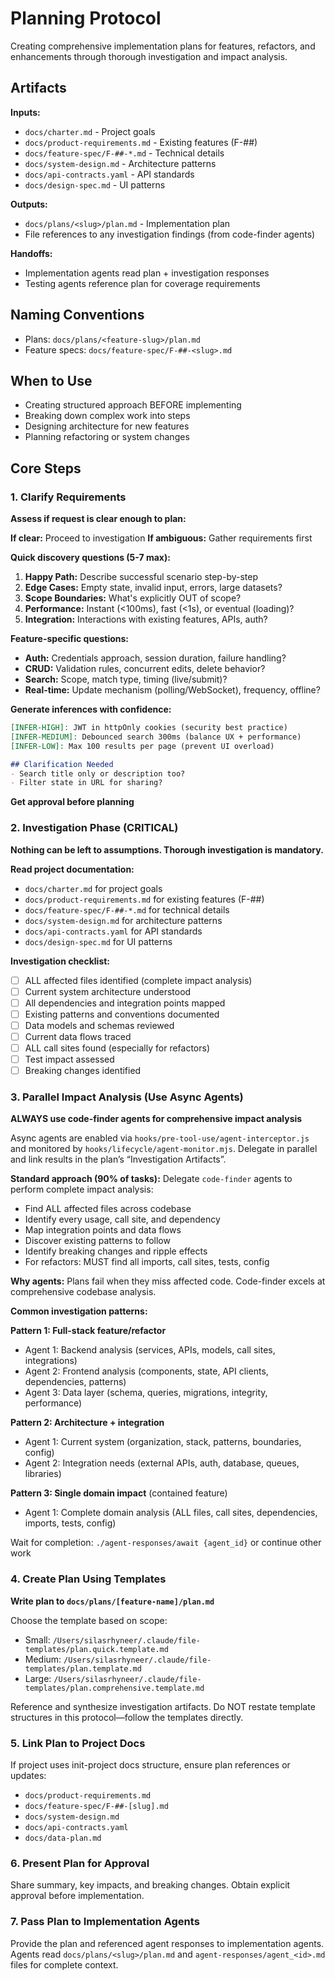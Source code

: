 # Planning Protocol

Creating comprehensive implementation plans for features, refactors, and enhancements through thorough investigation and impact analysis.

## Artifacts

**Inputs:**
- `docs/charter.md` - Project goals
- `docs/product-requirements.md` - Existing features (F-##)
- `docs/feature-spec/F-##-*.md` - Technical details
- `docs/system-design.md` - Architecture patterns
- `docs/api-contracts.yaml` - API standards
- `docs/design-spec.md` - UI patterns

**Outputs:**
- `docs/plans/<slug>/plan.md` - Implementation plan
- File references to any investigation findings (from code-finder agents)

**Handoffs:**
- Implementation agents read plan + investigation responses
- Testing agents reference plan for coverage requirements

## Naming Conventions
- Plans: `docs/plans/<feature-slug>/plan.md`
- Feature specs: `docs/feature-spec/F-##-<slug>.md`

## When to Use
- Creating structured approach BEFORE implementing
- Breaking down complex work into steps
- Designing architecture for new features
- Planning refactoring or system changes

## Core Steps

### 1. Clarify Requirements
**Assess if request is clear enough to plan:**

**If clear:** Proceed to investigation
**If ambiguous:** Gather requirements first

**Quick discovery questions (5-7 max):**
1. **Happy Path:** Describe successful scenario step-by-step
2. **Edge Cases:** Empty state, invalid input, errors, large datasets?
3. **Scope Boundaries:** What's explicitly OUT of scope?
4. **Performance:** Instant (<100ms), fast (<1s), or eventual (loading)?
5. **Integration:** Interactions with existing features, APIs, auth?

**Feature-specific questions:**
- **Auth:** Credentials approach, session duration, failure handling?
- **CRUD:** Validation rules, concurrent edits, delete behavior?
- **Search:** Scope, match type, timing (live/submit)?
- **Real-time:** Update mechanism (polling/WebSocket), frequency, offline?

**Generate inferences with confidence:**
```markdown
[INFER-HIGH]: JWT in httpOnly cookies (security best practice)
[INFER-MEDIUM]: Debounced search 300ms (balance UX + performance)
[INFER-LOW]: Max 100 results per page (prevent UI overload)

## Clarification Needed
- Search title only or description too?
- Filter state in URL for sharing?
```

**Get approval before planning**

### 2. Investigation Phase (CRITICAL)
**Nothing can be left to assumptions. Thorough investigation is mandatory.**

**Read project documentation:**
- `docs/charter.md` for project goals
- `docs/product-requirements.md` for existing features (F-##)
- `docs/feature-spec/F-##-*.md` for technical details
- `docs/system-design.md` for architecture patterns
- `docs/api-contracts.yaml` for API standards
- `docs/design-spec.md` for UI patterns

**Investigation checklist:**
- [ ] ALL affected files identified (complete impact analysis)
- [ ] Current system architecture understood
- [ ] All dependencies and integration points mapped
- [ ] Existing patterns and conventions documented
- [ ] Data models and schemas reviewed
- [ ] Current data flows traced
- [ ] ALL call sites found (especially for refactors)
- [ ] Test impact assessed
- [ ] Breaking changes identified

### 3. Parallel Impact Analysis (Use Async Agents)
**ALWAYS use code-finder agents for comprehensive impact analysis**

Async agents are enabled via `hooks/pre-tool-use/agent-interceptor.js` and monitored by `hooks/lifecycle/agent-monitor.mjs`. Delegate in parallel and link results in the plan’s “Investigation Artifacts”.

**Standard approach (90% of tasks):**
Delegate `code-finder` agents to perform complete impact analysis:
- Find ALL affected files across codebase
- Identify every usage, call site, and dependency
- Map integration points and data flows
- Discover existing patterns to follow
- Identify breaking changes and ripple effects
- For refactors: MUST find all imports, call sites, tests, config

**Why agents:** Plans fail when they miss affected code. Code-finder excels at comprehensive codebase analysis.

**Common investigation patterns:**

**Pattern 1: Full-stack feature/refactor**
- Agent 1: Backend analysis (services, APIs, models, call sites, integrations)
- Agent 2: Frontend analysis (components, state, API clients, dependencies, patterns)
- Agent 3: Data layer (schema, queries, migrations, integrity, performance)

**Pattern 2: Architecture + integration**
- Agent 1: Current system (organization, stack, patterns, boundaries, config)
- Agent 2: Integration needs (external APIs, auth, database, queues, libraries)

**Pattern 3: Single domain impact** (contained feature)
- Agent 1: Complete domain analysis (ALL files, call sites, dependencies, imports, tests, config)

Wait for completion: `./agent-responses/await {agent_id}` or continue other work

### 4. Create Plan Using Templates
**Write plan to `docs/plans/[feature-name]/plan.md`**

Choose the template based on scope:
- Small: `/Users/silasrhyneer/.claude/file-templates/plan.quick.template.md`
- Medium: `/Users/silasrhyneer/.claude/file-templates/plan.template.md`
- Large: `/Users/silasrhyneer/.claude/file-templates/plan.comprehensive.template.md`

Reference and synthesize investigation artifacts. Do NOT restate template structures in this protocol—follow the templates directly.

### 5. Link Plan to Project Docs
If project uses init-project docs structure, ensure plan references or updates:
- `docs/product-requirements.md`
- `docs/feature-spec/F-##-[slug].md`
- `docs/system-design.md`
- `docs/api-contracts.yaml`
- `docs/data-plan.md`

### 6. Present Plan for Approval
Share summary, key impacts, and breaking changes. Obtain explicit approval before implementation.

### 7. Pass Plan to Implementation Agents
Provide the plan and referenced agent responses to implementation agents. Agents read `docs/plans/<slug>/plan.md` and `agent-responses/agent_<id>.md` files for complete context.


